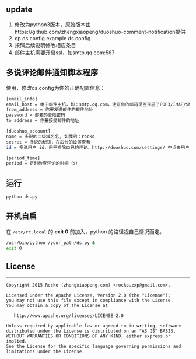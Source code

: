 ## update
1. 修改为python3版本，原始版本由https://github.com/zhengxiaopeng/duoshuo-comment-notification提供
2. cp ds.config.example ds.config
3. 按照后续说明修改相应条目
4. 邮件主机需要开启ssl，如smtp.qq.com:587


## 多说评论邮件通知脚本程序

使用，修改ds.config为你的正确配置信息：  

``` bash
[email_info]
email_host = 电子邮件主机，如：smtp.qq.com，注意你的邮箱是否开启了POP3/IMAP/SMTP/Exchange/CardDAV/CalDAV服务
from_address = 你要发送邮件的邮件地址
password = 邮箱的登陆密码
to_address = 你要接受邮件的地址

[duoshuo_account]
name = 多说的二级域名名, 如我的：rocko
secret = 多说的秘钥，在后台的设置查看
id = 多说用户 id，用于排除自己的评论。http://duoshuo.com/settings/ 中点击用户名然后在地址栏中的 profile 后跟着的数字即为 id

[period_time]
period = 定时检查评论的时间（s）
```

## 运行
``` Bash
python ds.py
```
   
## 开机自启

在 `/etc/rc.local` 的 **exit 0** 前加入，python 的路径视自己情况而定。
``` bash
/usr/bin/python /your_path/ds.py &
exit 0

```

   
## License

-------

```
Copyright 2015 Rocko (zhengxiaopeng.com) <rocko.zxp@gmail.com>.

Licensed under the Apache License, Version 2.0 (the "License");
you may not use this file except in compliance with the License.
You may obtain a copy of the License at

   http://www.apache.org/licenses/LICENSE-2.0

Unless required by applicable law or agreed to in writing, software
distributed under the License is distributed on an "AS IS" BASIS,
WITHOUT WARRANTIES OR CONDITIONS OF ANY KIND, either express or implied.
See the License for the specific language governing permissions and
limitations under the License.
```
